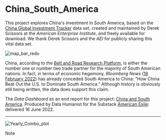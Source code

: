 # China_South_America

This project explores China's investment in South America, based on the [China Global Investment Tracker](https://www.aei.org/china-global-investment-tracker/) data set, created and maintained by Derek Scissors at the <em>American Enterprise Institute</em>, and freely available for download. We thank Derek Scissors and the <em>AEI</em> for publicly sharing this vital data set.

![map_bar_redo](https://user-images.githubusercontent.com/12042357/173369761-1c5c21d3-7801-4045-92ad-c9ef6b2b1f78.png)

China, according to the [Belt and Road Research Platform](https://www.beltroadresearch.com/), is either the number one or number two trade partner for the majority of South American nations. In fact, in terms of economic hegemony, <em>Bloomberg News</em> ([18 February 2022](https://www.bloomberg.com/news/articles/2022-02-17/china-is-south-america-s-top-trading-partner-why-can-t-the-us-keep-up)) has already conceded South America to China: “How China Beat Out the U.S. to Dominate South America.” Although history is obviously still being written, the data does support this claim.

The <em>Data Dashboard</em> as an end report for this project: [China and South America](https://rpubs.com/Thom_JH/China_Investment_South_America).  Produced by Data Humanist for the Substack [American Exile](https://americanexile.substack.com/): delivered 16 June 2022.

<hr />



![Yearly_Combo_plot](https://user-images.githubusercontent.com/12042357/173369810-d5a959e4-245a-4da1-b99c-c83c3d7bb86f.png)

Note
